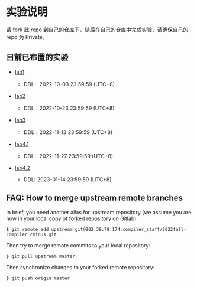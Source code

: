 # 实验说明

请 fork 此 repo 到自己的仓库下，随后在自己的仓库中完成实验，请确保自己的 repo 为 Private。

## 目前已布置的实验

* [lab1](./Documentations/1-parser/)
  + DDL：2022-10-03 23:59:59 (UTC+8)
  
* [lab2](./Documentations/2-ir-gen-warmup/)
  + DDL：2022-10-23 23:59:59 (UTC+8)

* [lab3](./Documentations/3-ir-gen/)
  + DDL：2022-11-13 23:59:59 (UTC+8)

* [lab4.1](./Documentations/4.1-ssa/)
  + DDL：2022-11-27 23:59:59 (UTC+8)

* [lab4.2](./Documentations/4.2-gvn/)
  + DDL: 2023-01-14 23:59:59 (UTC+8)

## FAQ: How to merge upstream remote branches

In brief, you need another alias for upstream repository (we assume you are now in your local copy of forked repository on Gitlab):

```shell
$ git remote add upstream git@202.38.79.174:compiler_staff/2022fall-compiler_cminus.git
```

Then try to merge remote commits to your local repository:

```shell
$ git pull upstream master
```

Then synchronize changes to your forked remote repository:

```shell
$ git push origin master
```

